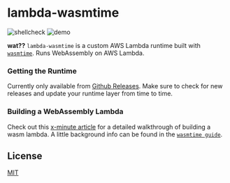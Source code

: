 # lambda-wasmtime

![shellcheck](https://github.com/chiefbiiko/lambda-wasmtime/workflows/shellcheck/badge.svg) ![demo](https://github.com/chiefbiiko/lambda-wasmtime/workflows/demo/badge.svg)

**wat??** `lambda-wasmtime` is a custom AWS Lambda runtime built with [`wasmtime`](https://wasmtime.dev/). Runs WebAssembly on AWS Lambda.

### Getting the Runtime

Currently only available from [Github Releases](https://github.com/chiefbiiko/lambda-wasmtime/releases/latest). Make sure to check for new releases and update your runtime layer from time to time.

### Building a WebAssembly Lambda

Check out this [x-minute article](...) for a detailed walkthrough of building a wasm lambda. A little background info can be found in the [`wasmtime guide`](https://bytecodealliance.github.io/wasmtime/wasm-rust.html#webassembly-interface-types).

## License

[MIT](./LICENSE)